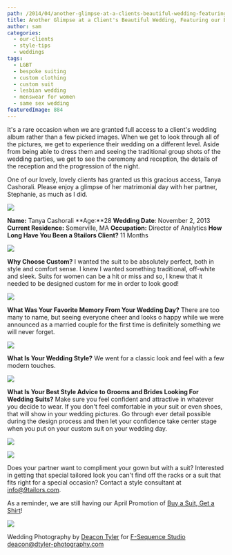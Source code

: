 ```yaml
---
path: /2014/04/another-glimpse-at-a-clients-beautiful-wedding-featuring-our-bride-groom-tanya-cashorali/
title: Another Glimpse at a Client's Beautiful Wedding, Featuring our Bride-Groom, Tanya Cashorali
author: sam
categories: 
  - our-clients
  - style-tips
  - weddings
tags: 
  - LGBT
  - bespoke suiting
  - custom clothing
  - custom suit
  - lesbian wedding
  - menswear for women
  - same sex wedding
featuredImage: 884
---
```

It's a rare occasion when we are granted full access to a client's wedding album rather than a few picked images. When we get to look through all of the pictures, we get to experience their wedding on a different level. Aside from being able to dress them and seeing the traditional group shots of the wedding parties, we get to see the ceremony and reception, the details of the reception and the progression of the night.

One of our lovely, lovely clients has granted us this gracious access, Tanya Cashorali. Please enjoy a glimpse of her matrimonial day with her partner, Stephanie, as much as I did.

[![](http://4.bp.blogspot.com/-f3EROeI1U80/U0_6noAskfI/AAAAAAAAB3o/eGtSUqBz8pM/s1600/tanya_cashorali_01.jpg)](http://4.bp.blogspot.com/-f3EROeI1U80/U0_6noAskfI/AAAAAAAAB3o/eGtSUqBz8pM/s1600/tanya_cashorali_01.jpg)

**Name:** Tanya Cashorali **Age:**28 **Wedding Date**: November 2, 2013 **Current Residence:** Somerville, MA **Occupation:** Director of Analytics **How Long Have You Been a 9tailors Client?** 11 Months

[![](http://1.bp.blogspot.com/-a5RbXN18hHQ/U0_6n1ZU8QI/AAAAAAAAB30/HpLjR7BqoC0/s1600/tanya_cashorali_02.jpg)](http://1.bp.blogspot.com/-a5RbXN18hHQ/U0_6n1ZU8QI/AAAAAAAAB30/HpLjR7BqoC0/s1600/tanya_cashorali_02.jpg)

**Why Choose Custom?** I wanted the suit to be absolutely perfect, both in style and comfort sense. I knew I wanted something traditional, off-white and sleek. Suits for women can be a hit or miss and so, I knew that it needed to be designed custom for me in order to look good!

[![](http://2.bp.blogspot.com/-Pv9xF-hNHYg/U0_6shhT8NI/AAAAAAAAB4M/CjxNOsARfVs/s1600/tanya_cashorali_04.jpg)](http://2.bp.blogspot.com/-Pv9xF-hNHYg/U0_6shhT8NI/AAAAAAAAB4M/CjxNOsARfVs/s1600/tanya_cashorali_04.jpg)

**What Was Your Favorite Memory From Your Wedding Day?** There are too many to name, but seeing everyone cheer and looks o happy while we were announced as a married couple for the first time is definitely something we will never forget.

[![](http://4.bp.blogspot.com/-SF2W1kZeYxw/U0_6vEwfK0I/AAAAAAAAB4k/tuP_-UAu22o/s1600/tanya_cashorali_07.jpg)](http://4.bp.blogspot.com/-SF2W1kZeYxw/U0_6vEwfK0I/AAAAAAAAB4k/tuP_-UAu22o/s1600/tanya_cashorali_07.jpg)

**What Is Your Wedding Style?** We went for a classic look and feel with a few modern touches.

[![](http://2.bp.blogspot.com/-nckgj8SYjtk/U0__BAmLAGI/AAAAAAAAB48/43LTV9RRacI/s1600/tanya_cashorali_cake_table.jpg)](http://2.bp.blogspot.com/-nckgj8SYjtk/U0__BAmLAGI/AAAAAAAAB48/43LTV9RRacI/s1600/tanya_cashorali_cake_table.jpg)

**What Is Your Best Style Advice to Grooms and Brides Looking For Wedding Suits?** Make sure you feel confident and attractive in whatever you decide to wear. If you don't feel comfortable in your suit or even shoes, that will show in your wedding pictures. Go through ever detail possible during the design process and then let your confidence take center stage when you put on your custom suit on your wedding day.

[![](http://3.bp.blogspot.com/-Y2IDn6MWucA/U0_6w1j2vpI/AAAAAAAAB4w/OsrxoP3o3rI/s1600/tanya_cashorali_09.jpg)](http://3.bp.blogspot.com/-Y2IDn6MWucA/U0_6w1j2vpI/AAAAAAAAB4w/OsrxoP3o3rI/s1600/tanya_cashorali_09.jpg)

[![](http://1.bp.blogspot.com/-T3RR4oW8q0Y/U1ABhHhdTPI/AAAAAAAAB5I/QhOHYYsGUCg/s1600/tanya_cashorali_11.jpg)](http://1.bp.blogspot.com/-T3RR4oW8q0Y/U1ABhHhdTPI/AAAAAAAAB5I/QhOHYYsGUCg/s1600/tanya_cashorali_11.jpg)

Does your partner want to compliment your gown but with a suit? Interested in getting that special tailored look you can't find off the racks or a suit that fits right for a special occasion? Contact a style consultant at info@9tailors.com.

As a reminder, we are still having our April Promotion of [Buy a Suit, Get a Shirt](http://9tailors.blogspot.com/2014/04/buy-suit-get-shirt.html)!

[![](http://2.bp.blogspot.com/-St9doNGwU9U/U0_6xJ5G96I/AAAAAAAAB4s/A5RhL_xznaE/s1600/tanya_cashorali_10.jpg)](http://2.bp.blogspot.com/-St9doNGwU9U/U0_6xJ5G96I/AAAAAAAAB4s/A5RhL_xznaE/s1600/tanya_cashorali_10.jpg)

Wedding Photography by [Deacon Tyler](http://www.dtyler-photography.com/) for [F-Sequence Studio](http://www.fsequence-studio.com/) deacon@dtyler-photography.com
